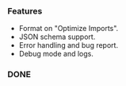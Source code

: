 ### Features

- Format on "Optimize Imports".
- JSON schema support.
- Error handling and bug report.
- Debug mode and logs.

### DONE
